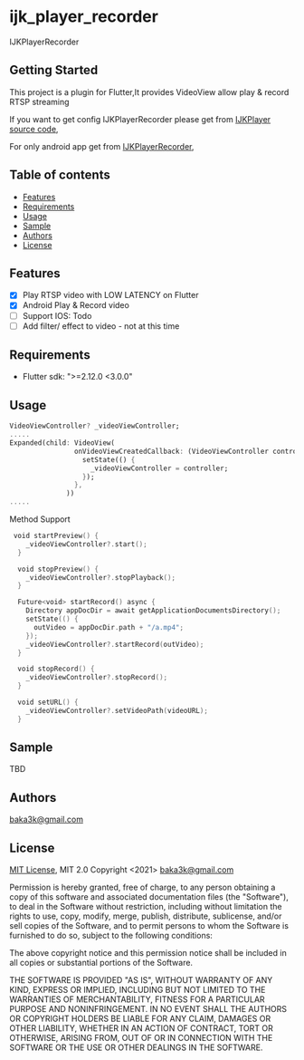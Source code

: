 # ijk_player_recorder

IJKPlayerRecorder

## Getting Started

This project is a plugin for Flutter,It provides VideoView allow play & record RTSP streaming  

If you want to get config IJKPlayerRecorder please get from [IJKPlayer source code](https://github.com/baka3k/IjkPlayerRecorder/),

For only android app get from [IJKPlayerRecorder](https://github.com/baka3k/RTSPRecorder/),

## Table of contents

- [Features](#features)
- [Requirements](#requirements)
- [Usage](#usage)
- [Sample](#sample)
- [Authors](#authors)
- [License](#license)

## Features

- [x] Play RTSP video with LOW LATENCY on Flutter
- [x] Android Play & Record video
- [  ] Support IOS: Todo
- [  ] Add filter/ effect to video - not at this time

## Requirements

- Flutter sdk: ">=2.12.0 <3.0.0"


## Usage

```dart
VideoViewController? _videoViewController;
.....
Expanded(child: VideoView(
                onVideoViewCreatedCallback: (VideoViewController controller) {
                  setState(() {
                    _videoViewController = controller;
                  });
                },
              ))
.....
```
Method Support

```kotlin
 void startPreview() {
    _videoViewController?.start();
  }

  void stopPreview() {
    _videoViewController?.stopPlayback();
  }

  Future<void> startRecord() async {
    Directory appDocDir = await getApplicationDocumentsDirectory();
    setState(() {
      outVideo = appDocDir.path + "/a.mp4";
    });
    _videoViewController?.startRecord(outVideo);
  }

  void stopRecord() {
    _videoViewController?.stopRecord();
  }

  void setURL() {
    _videoViewController?.setVideoPath(videoURL);
  }
```

## Sample
TBD

## Authors

baka3k@gmail.com

## License

[MIT License](https://github.com/baka3k/ijk_player_recorder_flutter/blob/main/LICENSE),
MIT 2.0 Copyright <2021> baka3k@gmail.com

Permission is hereby granted, free of charge, to any person obtaining a copy of this software and associated documentation files (the "Software"), to deal in the Software without restriction, including without limitation the rights to use, copy, modify, merge, publish, distribute, sublicense, and/or sell copies of the Software, and to permit persons to whom the Software is furnished to do so, subject to the following conditions:

The above copyright notice and this permission notice shall be included in all copies or substantial portions of the Software.

THE SOFTWARE IS PROVIDED "AS IS", WITHOUT WARRANTY OF ANY KIND, EXPRESS OR IMPLIED, INCLUDING BUT NOT LIMITED TO THE WARRANTIES OF MERCHANTABILITY, FITNESS FOR A PARTICULAR PURPOSE AND NONINFRINGEMENT. IN NO EVENT SHALL THE AUTHORS OR COPYRIGHT HOLDERS BE LIABLE FOR ANY CLAIM, DAMAGES OR OTHER LIABILITY, WHETHER IN AN ACTION OF CONTRACT, TORT OR OTHERWISE, ARISING FROM, OUT OF OR IN CONNECTION WITH THE SOFTWARE OR THE USE OR OTHER DEALINGS IN THE SOFTWARE.
